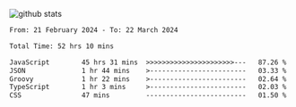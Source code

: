 
![github stats](https://github-readme-stats.vercel.app/api?username=realmahd1&show_icons=true&theme=codeSTACKr&hide_rank=true&count_private=true)

<!--START_SECTION:waka-->

```txt
From: 21 February 2024 - To: 22 March 2024

Total Time: 52 hrs 10 mins

JavaScript        45 hrs 31 mins  >>>>>>>>>>>>>>>>>>>>>>---   87.26 %
JSON              1 hr 44 mins    >------------------------   03.33 %
Groovy            1 hr 22 mins    >------------------------   02.64 %
TypeScript        1 hr 3 mins     >------------------------   02.03 %
CSS               47 mins         -------------------------   01.50 %
```

<!--END_SECTION:waka-->
